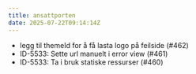 ```yaml
---
title: ansattporten
date: 2025-07-22T09:14:14Z
---
```

- legg til themeId for å få lasta logo på feilside (#462)
- ID-5533: Sette url manuelt i error view (#461)
- ID-5533: Ta i bruk statiske ressurser (#460)

